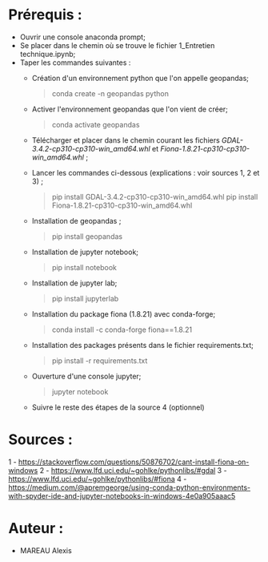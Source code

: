# Prérequis :
- Ouvrir une console anaconda prompt;
- Se placer dans le chemin où se trouve le fichier 1_Entretien technique.ipynb;
- Taper les commandes suivantes :
	- Création d'un environnement python que l'on appelle geopandas;
	  > conda create -n geopandas python   
	- Activer l'environnement geopandas que l'on vient de créer;
	  > conda activate geopandas
	- Télécharger et placer dans le chemin courant les fichiers *GDAL-3.4.2-cp310-cp310-win_amd64.whl* et *Fiona-1.8.21-cp310-cp310-win_amd64.whl* ;
	- Lancer les commandes ci-dessous (explications : voir sources 1, 2 et 3) ;
	  > pip install GDAL-3.4.2-cp310-cp310-win_amd64.whl
	  > pip install Fiona-1.8.21-cp310-cp310-win_amd64.whl
	- Installation de geopandas ;
	  > pip install geopandas
	- Installation de jupyter notebook;
	  > pip install notebook
	- Installation de jupyter lab;
	  > pip install jupyterlab
	  > 

	- Installation du package fiona (1.8.21) avec conda-forge;
	  > conda install -c conda-forge fiona==1.8.21
	- Installation des packages présents dans le fichier requirements.txt;
	  > pip install -r requirements.txt
	- Ouverture d'une console jupyter;
	  > jupyter notebook
	- Suivre le reste des étapes de la source 4 (optionnel)

# Sources :
1 - https://stackoverflow.com/questions/50876702/cant-install-fiona-on-windows
2 - https://www.lfd.uci.edu/~gohlke/pythonlibs/#gdal
3 - https://www.lfd.uci.edu/~gohlke/pythonlibs/#fiona
4 - https://medium.com/@apremgeorge/using-conda-python-environments-with-spyder-ide-and-jupyter-notebooks-in-windows-4e0a905aaac5


# Auteur :
* MAREAU Alexis
